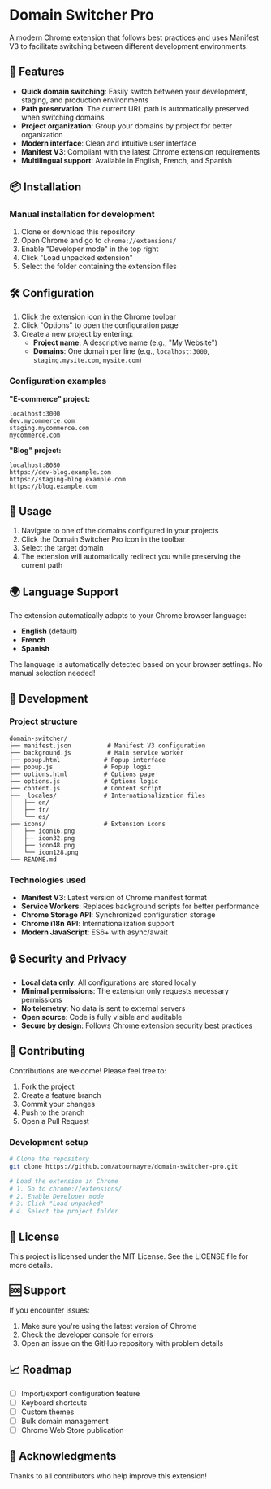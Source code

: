 # Domain Switcher Pro

A modern Chrome extension that follows best practices and uses Manifest V3 to facilitate switching between different development environments.

## 🚀 Features

- **Quick domain switching**: Easily switch between your development, staging, and production environments
- **Path preservation**: The current URL path is automatically preserved when switching domains
- **Project organization**: Group your domains by project for better organization
- **Modern interface**: Clean and intuitive user interface
- **Manifest V3**: Compliant with the latest Chrome extension requirements
- **Multilingual support**: Available in English, French, and Spanish

## 📦 Installation

### Manual installation for development

1. Clone or download this repository
2. Open Chrome and go to `chrome://extensions/`
3. Enable "Developer mode" in the top right
4. Click "Load unpacked extension"
5. Select the folder containing the extension files

## 🛠️ Configuration

1. Click the extension icon in the Chrome toolbar
2. Click "Options" to open the configuration page
3. Create a new project by entering:
   - **Project name**: A descriptive name (e.g., "My Website")
   - **Domains**: One domain per line (e.g., `localhost:3000`, `staging.mysite.com`, `mysite.com`)

### Configuration examples

**"E-commerce" project:**
```
localhost:3000
dev.mycommerce.com
staging.mycommerce.com
mycommerce.com
```

**"Blog" project:**
```
localhost:8080
https://dev-blog.example.com
https://staging-blog.example.com
https://blog.example.com
```

## 📱 Usage

1. Navigate to one of the domains configured in your projects
2. Click the Domain Switcher Pro icon in the toolbar
3. Select the target domain
4. The extension will automatically redirect you while preserving the current path

## 🌍 Language Support

The extension automatically adapts to your Chrome browser language:
- **English** (default)
- **French**
- **Spanish**

The language is automatically detected based on your browser settings. No manual selection needed!

## 🔧 Development

### Project structure

```
domain-switcher/
├── manifest.json          # Manifest V3 configuration
├── background.js          # Main service worker
├── popup.html            # Popup interface
├── popup.js              # Popup logic
├── options.html          # Options page
├── options.js            # Options logic
├── content.js            # Content script
├── _locales/             # Internationalization files
│   ├── en/
│   ├── fr/
│   └── es/
├── icons/                # Extension icons
│   ├── icon16.png
│   ├── icon32.png
│   ├── icon48.png
│   └── icon128.png
└── README.md
```

### Technologies used

- **Manifest V3**: Latest version of Chrome manifest format
- **Service Workers**: Replaces background scripts for better performance
- **Chrome Storage API**: Synchronized configuration storage
- **Chrome i18n API**: Internationalization support
- **Modern JavaScript**: ES6+ with async/await

## 🔒 Security and Privacy

- **Local data only**: All configurations are stored locally
- **Minimal permissions**: The extension only requests necessary permissions
- **No telemetry**: No data is sent to external servers
- **Open source**: Code is fully visible and auditable
- **Secure by design**: Follows Chrome extension security best practices

## 🤝 Contributing

Contributions are welcome! Please feel free to:

1. Fork the project
2. Create a feature branch
3. Commit your changes
4. Push to the branch
5. Open a Pull Request

### Development setup

```bash
# Clone the repository
git clone https://github.com/atournayre/domain-switcher-pro.git

# Load the extension in Chrome
# 1. Go to chrome://extensions/
# 2. Enable Developer mode
# 3. Click "Load unpacked"
# 4. Select the project folder
```

## 📄 License

This project is licensed under the MIT License. See the LICENSE file for more details.

## 🆘 Support

If you encounter issues:

1. Make sure you're using the latest version of Chrome
2. Check the developer console for errors
3. Open an issue on the GitHub repository with problem details

## 📈 Roadmap

- [ ] Import/export configuration feature
- [ ] Keyboard shortcuts
- [ ] Custom themes
- [ ] Bulk domain management
- [ ] Chrome Web Store publication

## 🙏 Acknowledgments

Thanks to all contributors who help improve this extension!
